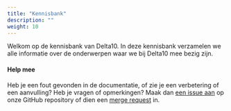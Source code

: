 ```yaml
---
title: "Kennisbank"
description: ""
weight: 10
---
```


Welkom op de kennisbank van Delta10. In deze kennisbank verzamelen we alle informatie over de onderwerpen waar we bij Delta10 mee bezig zijn.

#### Help mee
Heb je een fout gevonden in de documentatie, of zie je een verbetering of een aanvulling? Heb je vragen of opmerkingen? Maak dan [een issue aan](https://github.com/delta10/kennisbank/issues) op onze GitHub repository of dien een [merge request](https://github.com/delta10/kennisbank/pulls) in.
